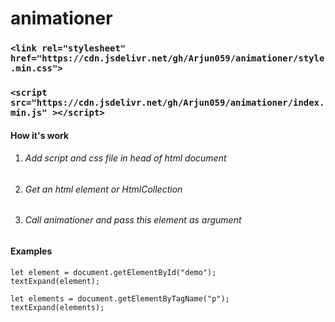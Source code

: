 # animationer

###  `<link rel="stylesheet" href="https://cdn.jsdelivr.net/gh/Arjun059/animationer/style.min.css">`
###   `<script src="https://cdn.jsdelivr.net/gh/Arjun059/animationer/index.min.js" ></script>`

#### How it's work 
1. ###### Add script and css file in head of html document 
2. ###### Get an html element or HtmlCollection
3. ###### Call animationer and pass this element as argument

#### Examples 


```
let element = document.getElementById("demo");
textExpand(element);

let elements = document.getElementByTagName("p");
textExpand(elements);

```


